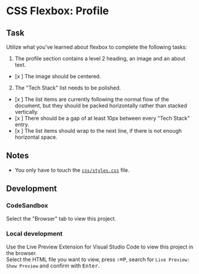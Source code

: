 # CSS Flexbox: Profile

## Task

Utilize what you've learned about flexbox to complete the following tasks:

1. The profile section contains a level 2 heading, an image and an about text.

- [x ] The image should be centered.

2. The "Tech Stack" list needs to be polished.

- [x ] The list items are currently following the normal flow of the document, but they should be packed horizontally rather than stacked vertically.
- [x ] There should be a gap of at least 10px between every "Tech Stack" entry.
- [x ] The list items should wrap to the next line, if there is not enough horizontal space.

## Notes

- You only have to touch the [`css/styles.css`](./css/styles.css) file.

## Development

### CodeSandbox

Select the "Browser" tab to view this project.

### Local development

Use the Live Preview Extension for Visual Studio Code to view this project in the browser.  
Select the HTML file you want to view, press <kbd>⇧</kbd><kbd>⌘</kbd><kbd>P</kbd>, search for `Live Preview: Show Preview` and confirm with <kbd>Enter</kbd>.
